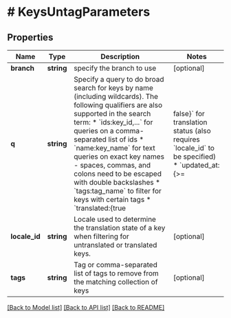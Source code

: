 # # KeysUntagParameters

## Properties

Name | Type | Description | Notes
------------ | ------------- | ------------- | -------------
**branch** | **string** | specify the branch to use | [optional] 
**q** | **string** | Specify a query to do broad search for keys by name (including wildcards).  The following qualifiers are also supported in the search term: * &#x60;ids:key_id,...&#x60; for queries on a comma-separated list of ids * &#x60;name:key_name&#x60; for text queries on exact key names - spaces, commas, and colons need to be escaped with double backslashes * &#x60;tags:tag_name&#x60; to filter for keys with certain tags * &#x60;translated:{true|false}&#x60; for translation status (also requires &#x60;locale_id&#x60; to be specified) * &#x60;updated_at:{&gt;&#x3D;|&lt;&#x3D;}2013-02-21T00:00:00Z&#x60; for date range queries * &#x60;unmentioned_in_upload:upload_id,...&#x60; to filter keys unmentioned within upload. When multiple upload IDs provided, matches only keys not mentioned in **all** uploads  Find more examples [here](/en/api/strings/usage-examples). | [optional] 
**locale_id** | **string** | Locale used to determine the translation state of a key when filtering for untranslated or translated keys. | [optional] 
**tags** | **string** | Tag or comma-separated list of tags to remove from the matching collection of keys | [optional] 

[[Back to Model list]](../../README.md#documentation-for-models) [[Back to API list]](../../README.md#documentation-for-api-endpoints) [[Back to README]](../../README.md)


